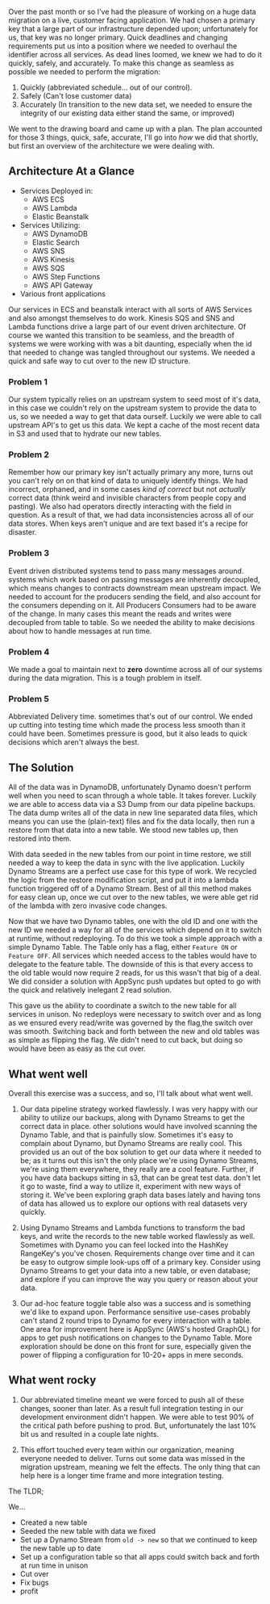 <!--id: 6-->
<!--title: Dynamo DB Data Migrations -->
<!--author: Brian Jones-->
<!--postedAt: October 22nd, 2018-->
<!--updatedAt: October 22nd, 2018-->
<!--visible: true-->

Over the past month or so I've had the pleasure of working on a huge data migration on a live, customer facing application. We had chosen a primary key that a large part of our infrastructure depended upon; unfortunately for us, that key was no longer primary. Quick deadlines and changing requirements put us into a position where we needed to overhaul the identifier across all services. As dead lines loomed, we knew we had to do it quickly, safely, and accurately. To make this change as seamless as possible we needed to perform the migration:

1. Quickly (abbreviated schedule... out of our control).
2. Safely (Can't lose customer data)
3. Accurately (In transition to the new data set, we needed to ensure the integrity of our existing data either stand the same, or improved)

We went to the drawing board and came up with a plan. The plan accounted for those 3 things, quick, safe, accurate, I'll go into *how* we did that shortly, but first an overview of the architecture we were dealing with.

## Architecture At a Glance
* Services Deployed in:
  * AWS ECS
  * AWS Lambda 
  * Elastic Beanstalk
* Services Utilizing:
  * AWS DynamoDB
  * Elastic Search
  * AWS SNS
  * AWS Kinesis
  * AWS SQS
  * AWS Step Functions
  * AWS API Gateway
* Various front applications
   

Our services in ECS and beanstalk interact with all sorts of AWS Services and also amongst themselves to do work. Kinesis SQS and SNS and Lambda functions drive a large part of our event driven architecture. Of course we wanted this transition to be seamless, and the breadth of systems we were working with was a bit daunting, especially when the id that needed to change was tangled throughout our systems. We needed a quick and safe way to cut over to the new ID structure.

### Problem 1
Our system typically relies on an upstream system to seed most of it's data, in this case we couldn't rely on the upstream system to provide the data to us, so we needed a way to get that data ourself. Luckily we were able to call upstream API's to get us this data. We kept a cache of the most recent data in S3 and used that to hydrate our new tables.

### Problem 2
Remember how our primary key isn't actually primary any more, turns out you can't rely on on that kind of data to uniquely identify things. We had incorrect, orphaned, and in some cases *kind of correct* but not *actually* correct data (think weird and invisible characters from people copy and pasting). We also had operators directly interacting with the field in question. As a result of that, we had data inconsistencies across all of our data stores. When keys aren't unique and are text based it's a recipe for disaster.

### Problem 3
Event driven distributed systems tend to pass many messages around. systems which work based on passing messages are inherently decoupled, which means changes to contracts downstream mean upstream impact.  We needed to account for the producers sending the field, and also account for the consumers depending on it. All Producers Consumers had to be aware of the change. In many cases this meant the reads and writes were decoupled from table to table. So we needed the ability to make decisions about how to handle messages at run time.

### Problem 4
We made a goal to maintain next to **zero** downtime across all of our systems during the data migration. This is a tough problem in itself.

### Problem 5
Abbreviated Delivery time. sometimes that's out of our control. We ended up cutting into testing time which made the process less smooth than it could have been. Sometimes pressure is good, but it also leads to quick decisions which aren't always the best.

## The Solution
All of the data was in DynamoDB, unfortunately Dynamo doesn't perform well when you need to scan through a whole table. It takes forever. Luckily we are able to access data via a S3 Dump from our data pipeline backups. The data dump writes all of the data in new line separated data files, which means you can use the (plain-text) files and fix the data locally, then run a restore from that data into a new table. We stood new tables up, then restored into them.

With data seeded in the new tables from our point in time restore, we still needed a way to keep the data in sync with the live application. Luckily Dynamo Streams are a perfect use case for this type of work. We recycled the logic from the restore modification script, and put it into a lambda function triggered off of a Dynamo Stream. Best of all this method makes for easy clean up, once we cut over to the new tables, we were able get rid of the lambda with zero invasive code changes. 


Now that we have two Dynamo tables, one with the old ID and one with the new ID we needed a way for all of the services which depend on it to switch at runtime, without redeploying. To do this we took a simple approach with a simple Dynamo Table. The Table only has a flag, either `Feature ON` or `Feature OFF`. All services which needed access to the tables would have to delegate to the feature table. The downside of this is that every access to the old table would now require 2 reads, for us this wasn't that big of a deal. We did consider a solution with AppSync push updates but opted to go with the quick and  relatively inelegant 2 read solution.

This gave us the ability to coordinate a switch to the new table for all services in unison. No redeploys were necessary to switch over and as long as we ensured every read/write was governed by the flag,the switch over was smooth. Switching back and forth between the new and old tables was as simple as flipping the flag. We didn't need to cut back, but doing so would have been as easy as the cut over.


## What went well
Overall this exercise was a success, and so, I'll talk about what went well.

1. Our data pipeline strategy worked flawlessly. I was very happy with our ability to utilize our backups, along with Dynamo Streams to get the correct data in place. other solutions would have involved scanning the Dynamo Table, and that is painfully slow. Sometimes it's easy to complain about Dynamo, but Dynamo Streams are really cool. This provided us an out of the box solution to get our data where it needed to be; as it turns out this isn't the only place we're using Dynamo Streams, we're using them everywhere, they really are a cool feature. Further, if you have data backups sitting in s3, that can be great test data. don't let it go to waste, find a way to utilize it, experiment with new ways of storing it. We've been exploring graph data bases lately and having tons of data has allowed us to explore our options with real datasets very quickly.

2. Using Dynamo Streams and Lambda functions to transform the bad keys, and write the records to the new table worked flawlessly as well. Sometimes with Dynamo you can feel locked into the HashKey RangeKey's you've chosen. Requirements change over time and it can be easy to outgrow simple look-ups off of a primary key. Consider using Dynamo Streams to get your data into a new table, or even database; and explore if you can improve the way you query or reason about your data.

3. Our ad-hoc feature toggle table also was a success and is something we'd like to expand upon. Performance sensitive use-cases probably can't stand 2 round trips to Dynamo for every interaction with a table. One area for improvement here is AppSync (AWS's hosted GraphQL) for apps to get push notifications on changes to the Dynamo Table. More exploration should be done on this front for sure, especially given the power of flipping a configuration for 10-20+ apps in mere seconds.

## What went rocky

1. Our abbreviated timeline meant we were forced to push all of these changes, sooner than later. As a result full integration testing in our development environment didn't happen. We were able to test 90% of the critical path before pushing to prod. But, unfortunately the last 10% bit us and resulted in a couple late nights.

2. This effort touched every team within our organization, meaning everyone needed to deliver. Turns out some data was missed in the migration upstream, meaning we felt the effects. The only thing that can help here is a longer time frame and more integration testing.

The TLDR;

We...

- Created a new table
- Seeded the new table with data we fixed
- Set up a Dynamo Stream from `old -> new` so that we continued to keep the new table up to date
- Set up a configuration table so that all apps could switch back and forth at run time in unison
- Cut over
- Fix bugs
- profit
